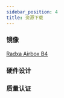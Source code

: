 ```yaml
---
sidebar_position: 4
title: 资源下载
---
```


### 镜像

[Radxa Airbox B4](https://dl.radxa.com/sg2300x/images/sdcard-radxa-airbox-b4-20240518.tar.gz)

### 硬件设计

### 质量认证
